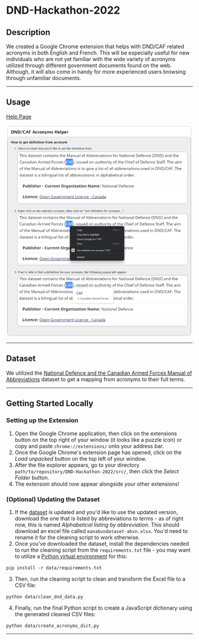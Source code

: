 # DND-Hackathon-2022

## Description
We created a Google Chrome extension that helps with DND/CAF related acronyms in both English and French. This will be especially useful for new individuals who are not yet familiar with the wide variety of acronyms utilized through different government documents found on the web. Although, it will also come in handy for more experienced users browsing through unfamiliar documents.

---

## Usage
[Help Page](https://htmlpreview.github.io/?https://github.com/adrianong1/DND-Hackathon-2022/blob/main/src/html/help.html)

![Usage](help_page.png)

---

## Dataset
We utilized the [National Defence and the Canadian Armed Forces Manual of Abbreviations](https://open.canada.ca/data/en/dataset/976bb4f8-2b63-4150-910c-1f8e094cc83a) dataset to get a mapping from acronyms to their full terms.

---

## Getting Started Locally

### Setting up the Extension
1. Open the Google Chrome application, then click on the extensions button on the top right of your window (it looks like a puzzle icon) or copy and paste `chrome://extensions/` onto your address bar.
2. Once the Google Chrome's extension page has opened, click on the <i>Load unpacked</i> button on the top left of your window.
3. After the file explorer appears, go to your directory `path/to/repository/DND-Hackathon-2022/src/`, then click the <i>Select Folder</i> button.
4. The extension should now appear alongside your other extensions!

### (Optional) Updating the Dataset
1. If the [dataset](https://open.canada.ca/data/en/dataset/976bb4f8-2b63-4150-910c-1f8e094cc83a) is updated and you'd like to use the updated version, download the one that is listed by abbreviations to terms - as of right now, this is named <i>Alphabetical listing by abbreviation</i>. This should download an excel file called `manabvndataset-abvn.xlsx`. You'd need to rename it for the cleaning script to work otherwise.
2. Once you've downloaded the dataset, install the dependencies needed to run the cleaning script from the `requirements.txt` file - you may want to utilize a [Python virtual environment](https://docs.python.org/3/library/venv.html) for this:
```
pip install -r data/requirements.txt
```
3. Then, run the cleaning script to clean and transform the Excel file to a CSV file:
```
python data/clean_dnd_data.py
```
4. Finally, run the final Python script to create a JavaScript dictionary using the generated cleaned CSV files:
```
python data/create_acronyms_dict.py
```

----
